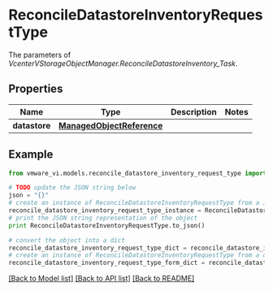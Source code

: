 # ReconcileDatastoreInventoryRequestType

The parameters of *VcenterVStorageObjectManager.ReconcileDatastoreInventory_Task*. 

## Properties
Name | Type | Description | Notes
------------ | ------------- | ------------- | -------------
**datastore** | [**ManagedObjectReference**](ManagedObjectReference.md) |  | 

## Example

```python
from vmware_vi.models.reconcile_datastore_inventory_request_type import ReconcileDatastoreInventoryRequestType

# TODO update the JSON string below
json = "{}"
# create an instance of ReconcileDatastoreInventoryRequestType from a JSON string
reconcile_datastore_inventory_request_type_instance = ReconcileDatastoreInventoryRequestType.from_json(json)
# print the JSON string representation of the object
print ReconcileDatastoreInventoryRequestType.to_json()

# convert the object into a dict
reconcile_datastore_inventory_request_type_dict = reconcile_datastore_inventory_request_type_instance.to_dict()
# create an instance of ReconcileDatastoreInventoryRequestType from a dict
reconcile_datastore_inventory_request_type_form_dict = reconcile_datastore_inventory_request_type.from_dict(reconcile_datastore_inventory_request_type_dict)
```
[[Back to Model list]](../README.md#documentation-for-models) [[Back to API list]](../README.md#documentation-for-api-endpoints) [[Back to README]](../README.md)


